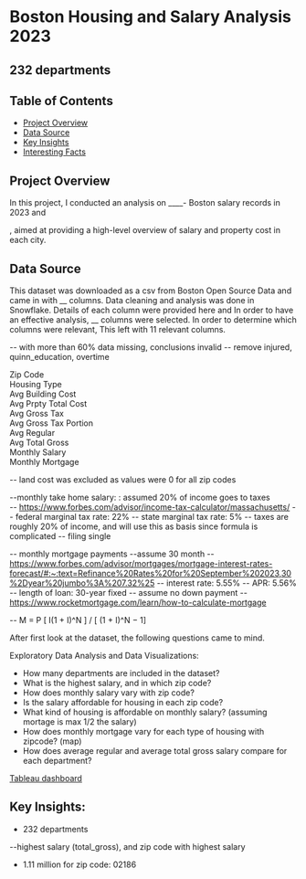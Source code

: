 # Boston Housing and Salary Analysis 2023
## 232 departments

## Table of Contents
- [Project Overview](#projectoverview)
- [Data Source](#datasource)
- [Key Insights](#keyinsights)
- [Interesting Facts](#keyinsights)

## Project Overview

In this project, I conducted an analysis on ____- Boston salary records in 2023 and 

, aimed at providing a high-level overview of salary and property cost in each city.

## Data Source
This dataset was downloaded as a csv from Boston Open Source Data and came in with __ columns.
Data cleaning and analysis was done in Snowflake.
Details of each column were provided here and
In order to have an effective analysis, __ columns were selected.
In order to determine which columns were relevant,
This left with 11 relevant columns. 

-- with more than 60% data missing, conclusions invalid
-- remove injured, quinn_education, overtime

Zip Code <br>
Housing Type <br>
Avg Building Cost <br>
Avg Prpty Total Cost <br>
Avg Gross Tax <br>
Avg Gross Tax Portion <br>
Avg Regular <br>
Avg Total Gross <br>
Monthly Salary <br>
Monthly Mortgage <br>


-- land cost was excluded as values were 0 for all zip codes

--monthly take home salary: : assumed 20% of income goes to taxes  
-- https://www.forbes.com/advisor/income-tax-calculator/massachusetts/
-- federal marginal tax rate: 22%
-- state marginal tax rate: 5%
-- taxes are roughly 20% of income, and will use this as basis since formula is complicated
-- filing single

-- monthly mortgage payments
--assume 30 month 
-- https://www.forbes.com/advisor/mortgages/mortgage-interest-rates-forecast/#:~:text=Refinance%20Rates%20for%20September%202023,30%2Dyear%20jumbo%3A%207.32%25
-- interest rate: 5.55%
-- APR: 5.56%
-- length of loan: 30-year fixed
-- assume no down payment
-- https://www.rocketmortgage.com/learn/how-to-calculate-mortgage

-- M = P [ I(1 + I)^N ] / [ (1 + I)^N − 1]

After first look at the dataset, the following questions came to mind.




Exploratory Data Analysis and Data Visualizations:
- How many departments are included in the dataset? <br>
- What is the highest salary, and in which zip code? <br>
- How does monthly salary vary with zip code? <br>
- Is the salary affordable for housing in each zip code? <br>
- What kind of housing is affordable on monthly salary? (assuming mortage is max 1/2 the salary) <br>
- How does monthly mortgage vary for each type of housing with zipcode? (map) <br>
- How does average regular and average total gross salary compare for each department? <br>


[Tableau dashboard](https://public.tableau.com/app/profile/anuradha.s6397/viz/BostonHousing_and_Salary_Analysis/Dashboard1?publish=yes)

## Key Insights:

- 232 departments

  
--highest salary (total_gross), and zip code with highest salary
- 1.11 million for zip code: 02186














